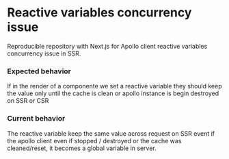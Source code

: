 # Reactive variables concurrency issue

Reproducible repository with Next.js for Apollo client reactive variables concurrency
issue in SSR.

### Expected behavior
If in the render of a componente we set a reactive variable they
should keep the value only until the cache is clean or apollo instance
is begin destroyed on SSR or CSR

### Current behavior
The reactive variable keep the same value across request on SSR event
if the apollo client even if stopped / destroyed or the cache was
cleaned/reset, it becomes a global variable in server.
